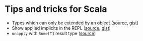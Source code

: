 # Tips and tricks for Scala

* Types which can only be extended by an object ([source](https://twitter.com/milessabin/status/739775687675019264), [gist](https://gist.github.com/milessabin/ace99b2feaa6e4e8822cda08d79cb91e))
* Show applied implicits in the REPL ([source](https://twitter.com/etorreborre/status/735358946681196545), [gist](https://gist.github.com/etorreborre/9ed0b567ddadd694f8a394fef084c936))
* `unapply` with `Some[T]` result type ([source](https://github.com/julien-truffaut/Monocle/pull/361))
